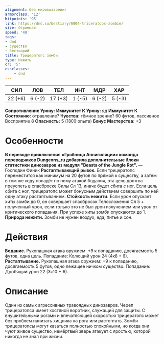 ```yaml
---
alignment: без мировоззрения
armorclass: '12'
hitpoints: '95'
link: https://dnd.su/bestiary/6004-triceratops-zombie/
size: Огромная
speed: '40'
tags:
- dnd
- существо
- бестиарий
title: Трицератопс зомби
type: Нежить
cr: '5'
cssclasses:
    - dnd
---
```



| СИЛ | ЛОВ | ТЕЛ | ИНТ | МДР | ХАР |
|---|---|---|---|---|---|
| 22 (+6) | 6 (-2) | 17 (+3) | 1 (-5) | 6 (-2) | 5 (-3) |
**Сопротивление Урону:** 
**Иммунитет К Урону:** яд
**Иммунитет К Состоянию:** отравление?
**Чувства:** тёмное зрение? 60 футов, пассивное Восприятие 8
**Опасность:** 5 (1800 опыта)
**Бонус Мастерства:** +3


# Особенности
**В переводе приключения «Гробница Аннигиляции» команда переводчиков Dungeons_ru добавила дополнительные блоки статистики динозавров из модуля "Beasts of the Jungle Rot".** 
— Господин Финик
**Растаптывающий рывок.** Если трицератопс переместится как минимум на 20 футов по прямой к существу, а затем в том же ходу попадёт по нему атакой бодания, эта цель должна преуспеть в спасброске Силы Сл 13, иначе будет сбита с ног. Если цель сбита с ног, трицератопс может бонусным действием совершить по ней одну атаку растаптыванием.
**Стойкость нежити.** Если урон опускает хиты зомби до 0, он совершает спасбросок Телосложения Сл 5 + полученный урон, если только это не был урон излучением или урон от критического попадания. При успехе хиты зомби опускаются до 1.
**Природа нежити.** Зомби не нужен воздух, еда, питье и сон.


# Действия
**Бодание.** Рукопашная атака оружием: +9 к попаданию, досягаемость 5 футов, одна цель. Попадание: Колющий урон 24 (4к8 + 6).
**Растаптывание.** Рукопашная атака оружием: +9 к попаданию, досягаемость 5 футов, одно лежащее ничком существо. Попадание: Дробящий урон 22 (3к10 + 6).


# Описание
Один из самых агрессивных травоядных динозавров. Череп трицератопса имеет костяной воротник, служащий для защиты. С внушительными рогами и впечатляющей скоростью трицератопс может без проблем нанизать хищника на рога или растоптать. Зомби трицератопсы могут казаться полностью спокойными, но когда они чуют живое существо, немёртвый зверь атакует с яростью, которой никогда не знал при жизни.